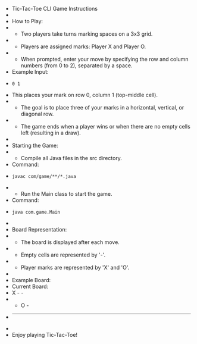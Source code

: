 
 * Tic-Tac-Toe CLI Game Instructions
 *
 * How to Play:
 * - Two players take turns marking spaces on a 3x3 grid.
 * - Players are assigned marks: Player X and Player O.
 * - When prompted, enter your move by specifying the row and column numbers (from 0 to 2), separated by a space.
 *   Example Input:
 *     0 1
 *   This places your mark on row 0, column 1 (top-middle cell).
 * - The goal is to place three of your marks in a horizontal, vertical, or diagonal row.
 * - The game ends when a player wins or when there are no empty cells left (resulting in a draw).
 *
 * Starting the Game:
 * - Compile all Java files in the src directory.
 *   Command:
 *     javac com/game/**/*.java
 * - Run the Main class to start the game.
 *   Command:
 *     java com.game.Main
 *
 * Board Representation:
 * - The board is displayed after each move.
 * - Empty cells are represented by '-'.
 * - Player marks are represented by 'X' and 'O'.
 * 
 * Example Board:
 *   Current Board:
 *   X - -
 *   - O -
 *   - - -
 *
 * Enjoy playing Tic-Tac-Toe!

